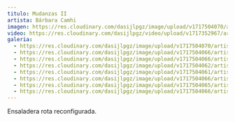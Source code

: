 ```yaml
---
titulo: Mudanzas II
artista: Bárbara Camhi
imagen: https://res.cloudinary.com/dasijlpgz/image/upload/v1717504070/artistas/B%C3%A1rbara%20Camhi/Mudanzas%20II/P1090606.jpg
video: https://res.cloudinary.com/dasijlpgz/video/upload/v1717352967/artistas/B%C3%A1rbara%20Camhi/Mudanzas%20II/Sin_t%C3%ADtulo.mp4
galeria:
  - https://res.cloudinary.com/dasijlpgz/image/upload/v1717504070/artistas/B%C3%A1rbara%20Camhi/Mudanzas%20II/P1090606.jpg
  - https://res.cloudinary.com/dasijlpgz/image/upload/v1717504066/artistas/B%C3%A1rbara%20Camhi/Mudanzas%20II/P1090602.jpg
  - https://res.cloudinary.com/dasijlpgz/image/upload/v1717504066/artistas/B%C3%A1rbara%20Camhi/Mudanzas%20II/P1090604.jpg
  - https://res.cloudinary.com/dasijlpgz/image/upload/v1717504062/artistas/B%C3%A1rbara%20Camhi/Mudanzas%20II/P1090601.jpg
  - https://res.cloudinary.com/dasijlpgz/image/upload/v1717504061/artistas/B%C3%A1rbara%20Camhi/Mudanzas%20II/P1090598.jpg
  - https://res.cloudinary.com/dasijlpgz/image/upload/v1717504066/artistas/B%C3%A1rbara%20Camhi/Mudanzas%20II/P1090611.jpg
  - https://res.cloudinary.com/dasijlpgz/image/upload/v1717504065/artistas/B%C3%A1rbara%20Camhi/Mudanzas%20II/P1090610.jpg
  - https://res.cloudinary.com/dasijlpgz/image/upload/v1717504066/artistas/B%C3%A1rbara%20Camhi/Mudanzas%20II/P1090609.jpg
---
```

Ensaladera rota reconfigurada.

